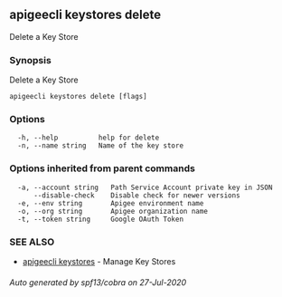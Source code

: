## apigeecli keystores delete

Delete a Key Store

### Synopsis

Delete a Key Store

```
apigeecli keystores delete [flags]
```

### Options

```
  -h, --help          help for delete
  -n, --name string   Name of the key store
```

### Options inherited from parent commands

```
  -a, --account string   Path Service Account private key in JSON
      --disable-check    Disable check for newer versions
  -e, --env string       Apigee environment name
  -o, --org string       Apigee organization name
  -t, --token string     Google OAuth Token
```

### SEE ALSO

* [apigeecli keystores](apigeecli_keystores.md)	 - Manage Key Stores

###### Auto generated by spf13/cobra on 27-Jul-2020
